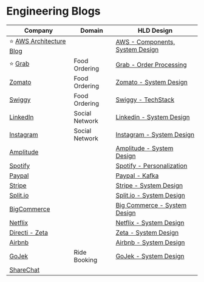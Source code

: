 # Engineering Blogs

| Company                                                                    | Domain         | HLD Design                                                                                                      |
|----------------------------------------------------------------------------|----------------|-----------------------------------------------------------------------------------------------------------------|
| :star: [AWS Architecture Blog](https://aws.amazon.com/blogs/architecture/) |                | [AWS - Components, System Design](2_AWSComponents/Readme.md)                                                |
| :star: [Grab](https://engineering.grab.com/)                               | Food Ordering  | [Grab - Order Processing](4_TechStacksRealWorld/GrabTechStack/Readme.md)       |
| [Zomato](https://blog.zomato.com/author/engineering)                       | Food Ordering  | [Zomato - System Design](3_HLDDesignProblemsUC/HLD_FoodOrderingZomatoSwiggy/Readme.md)                      |
| [Swiggy](https://bytes.swiggy.com/)                                        | Food Ordering  | [Swiggy - TechStack](4_TechStacksRealWorld/SwiggyTechStack.md)                 |
| [LinkedIn](https://engineering.linkedin.com/)                              | Social Network | [Linkedin - System Design](4_TechStacksRealWorld/LinkedInTechStack.md)   |
| [Instagram](https://medium.com/@InstagramEng)                              | Social Network | [Instagram - System Design](4_TechStacksRealWorld/InstagramTechStack.md) |
| [Amplitude](https://amplitude.com/blog)                                    |                | [Amplitude - System Design](4_TechStacksRealWorld/AmplitudeSystemDesign/Readme.md)                            |
| [Spotify](https://engineering.atspotify.com/)                              |                | [Spotify - Personalization](4_TechStacksRealWorld/PersonalizationSpotify/Readme.md)                           |
| [Paypal](https://medium.com/paypal-tech)                                   |                | [Paypal - Kafka](4_TechStacksRealWorld/PayPalTechStack.md)                                          |
| [Stripe](https://stripe.com/blog/engineering)                              |                | [Stripe - System Design](4_TechStacksRealWorld/StripeTechStack.md)                                  |
| [Split.io](https://www.split.io/blog)                                      |                | [Split.io - System Design](4_TechStacksRealWorld/SplitIOTechStack.md)                                 |
| [BigCommerce](https://www.bigeng.io/)                                      |                | [Big Commerce - System Design](4_TechStacksRealWorld/BigCommerce/Readme.md)                                   |
| [Netflix](https://netflixtechblog.com/)                                    |                | [Netflix - System Design](4_TechStacksRealWorld/NetflixTechStack.md)                                |
| [Directi - Zeta](https://engineering.zeta.tech)                            |                | [Zeta - System Design](4_TechStacksRealWorld/DirectITechStack.md)                                      |
| [Airbnb](https://medium.com/airbnb-engineering)                            |                | [Airbnb - System Design](4_TechStacksRealWorld/AirbnbSystemDesign/Readme.md)                                  |
| [GoJek](https://www.gojek.io/blog)                                         | Ride Booking   | [GoJek - System Design](4_TechStacksRealWorld/GoJekTechStack.md)                                   |
| [ShareChat](https://sharechat.com/team/engineering)                        |                |                                                                                                                 |